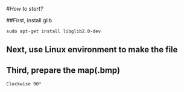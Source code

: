 #*How to start?*

  ##First, install glib

  ```
  sudo apt-get install libglib2.0-dev
  ```

  ##  Next, use Linux environment to make the file

  ##  Third, prepare the map(.bmp)
    Clockwise 90°

